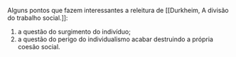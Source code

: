 Alguns pontos que fazem interessantes a releitura de [[Durkheim, A divisão do trabalho social.]]: 
1. a questão do surgimento do indivíduo; 
2. a questão do perigo do individualismo acabar destruindo a própria coesão social.